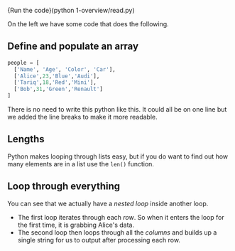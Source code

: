 {Run the code}(python 1-overview/read.py)

On the left we have some code that does the following.

## Define and populate an array
```python
people = [ 
  ['Name', 'Age', 'Color', 'Car'], 
  ['Alice',23,'Blue','Audi'],
  ['Tariq',18,'Red','Mini'], 
  ['Bob',31,'Green','Renault'] 
]
```

There is no need to write this python like this. It could all be on one line but we added the line breaks to make it more readable.

## Lengths
Python makes looping through lists easy, but if you do want to find out how many elements are in a list use the `len()` function.

## Loop through everything
You can see that we actually have a *nested loop* inside another loop.

- The first loop iterates through each *row*. So when it enters the loop for the first time, it is grabbing Alice's data.
- The second loop then loops through all the *columns* and builds up a single string for us to output after processing each row.

